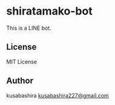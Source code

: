 shiratamako-bot
===============

This is a LINE bot.

License
-------

MIT License

Author
------

kusabashira <kusabashira227@gmail.com>

